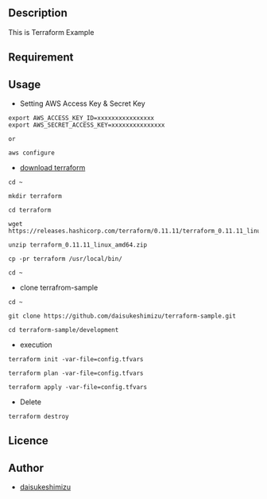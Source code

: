 ## Description

This is Terraform Example

## Requirement

## Usage

* Setting AWS Access Key & Secret Key
```
export AWS_ACCESS_KEY_ID=xxxxxxxxxxxxxxxx
export AWS_SECRET_ACCESS_KEY=xxxxxxxxxxxxxxx

or

aws configure
```

* [download terraform](https://www.terraform.io/downloads.html)
```
cd ~

mkdir terraform

cd terraform

wget https://releases.hashicorp.com/terraform/0.11.11/terraform_0.11.11_linux_amd64.zip

unzip terraform_0.11.11_linux_amd64.zip

cp -pr terraform /usr/local/bin/

cd ~
```

* clone terrafrom-sample
```
cd ~

git clone https://github.com/daisukeshimizu/terraform-sample.git

cd terraform-sample/development
```

* execution
```
terraform init -var-file=config.tfvars

terraform plan -var-file=config.tfvars

terraform apply -var-file=config.tfvars
```

* Delete
```
terraform destroy
```

## Licence

## Author

 * [daisukeshimizu](https://github.com/daisukeshimizu)
